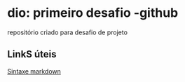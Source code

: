 # dio: primeiro desafio -github
 repositório criado para desafio de projeto
## LinkS úteis 
[Sintaxe markdown](https://www.markdownguide.org/)

